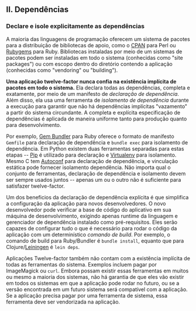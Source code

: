 ## II. Dependências
### Declare e isole explicitamente as dependências

A maioria das linguagens de programação oferecem um sistema de pacotes para a distribuição de bibliotecas de apoio, como o [CPAN](http://www.cpan.org/) para Perl ou [Rubygems](http://rubygems.org/) para Ruby. Bibliotecas instaladas por meio de um sistemas de pacotes podem ser instaladas em todo o sistema (conhecidas como "site packages") ou com escopo dentro do diretório contendo a aplicação (conhecidas como "vendoring" ou "building").

**Uma aplicação twelve-factor nunca confia na existência implícita de pacotes em todo o sistema.** Ela declara todas as dependências, completa e exatamente, por meio de um manifesto de *declaração de dependência*. Além disso, ela usa uma ferramenta de *isolamento de dependência* durante a execução para garantir que não há dependências implícitas "vazamento" a partir do sistema circundante. A completa e explícita especificação de dependências é aplicada de maneira uniforme tanto para produção quanto para desenvolvimento.

Por exemplo, [Gem Bundler](http://gembundler.com/) para Ruby oferece o formato de manifesto `Gemfile` para declaração de dependência e `bundle exec` para isolamento de dependência. Em Python existem duas ferramentas separadas para estas etapas -- [Pip](http://www.pip-installer.org/en/latest/) é utilizado para declaração e [Virtualenv](http://www.virtualenv.org/en/latest/) para isolamento. Mesmo C tem [Autoconf](http://www.gnu.org/s/autoconf/) para declaração de dependência, e vinculação estática pode fornecer isolamento dependência. Não importa qual o conjunto de ferramentas, declaração de dependência e isolamento devem ser sempre usados juntos -- apenas um ou o outro não é suficiente para satisfazer twelve-factor.

Um dos beneficios da declaração de dependência explícita é que simplifica a configuração  da aplicação para novos desenvolvedores. O novo desenvolvedor pode verificar a base de código do aplicativo em sua máquina de desenvolvimento, exigindo apenas runtime da linguagem e gerenciador de dependência instalado como pré-requisitos. Eles serão capazes de configurar tudo o que é necessário para rodar o código da aplicação com um determinístico *comando de build*. Por exemplo, o comando de build para Ruby/Bundler é `bundle install`, equanto que para Clojure/[Leiningen](https://github.com/technomancy/leiningen#readme) é `lein deps`.

Aplicações Twelve-factor também não contam com a existência implícita de todas as ferramentas do sistema. Exemplos incluem pagar por ImageMagick ou `curl`. Embora possam existir essas ferramentas em muitos ou mesmo a maioria dos sistemas, não há garantia de que eles vão existir em todos os sistemas em que a aplicação pode rodar no futuro, ou se a versão encontrada em um futuro sistema será compatível com a aplicação. Se a aplicação precisa pagar por uma ferramenta de sistema, essa ferramenta deve ser vendorizada na aplicação.
